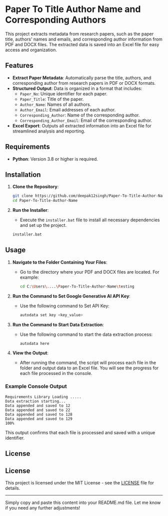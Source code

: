 # Paper To Title Author Name and Corresponding Authors

This project extracts metadata from research papers, such as the paper title, authors' names and emails, and corresponding author information from PDF and DOCX files. The extracted data is saved into an Excel file for easy access and organization.

## Features

- **Extract Paper Metadata**: Automatically parse the title, authors, and corresponding author from research papers in PDF or DOCX formats.
- **Structured Output**: Data is organized in a format that includes:
  - `Paper_No`: Unique identifier for each paper.
  - `Paper_Title`: Title of the paper.
  - `Author_Name`: Names of all authors.
  - `Author_Email`: Email addresses of each author.
  - `Corresponding_Author`: Name of the corresponding author.
  - `Corresponding_Author_Email`: Email of the corresponding author.
- **Excel Export**: Outputs all extracted information into an Excel file for streamlined analysis and reporting.

## Requirements
- **Python**: Version 3.8 or higher is required.
## Installation

1. **Clone the Repository**:
    ```bash
    git clone https://github.com/deepak12singh/Paper-To-Title-Author-Name.git
    cd Paper-To-Title-Author-Name
    ```

2. **Run the Installer**:
   - Execute the `installer.bat` file to install all necessary dependencies and set up the project.
   
   ```bash
   installer.bat
   ```

## Usage

1. **Navigate to the Folder Containing Your Files**:
   - Go to the directory where your PDF and DOCX files are located. For example:
     ```bash
     cd C:\Users\....\Paper-To-Title-Author-Name\testing
     ```

2. **Run the Command to Set Google Generative AI  API Key**:
   - Use the following command to Set API Key:
     ```bash
     autodata set key <key_value>
     ```
3. **Run the Command to Start Data Extraction**:
   - Use the following command to start the data extraction process:
     ```bash
     autodata here
     ```

3. **View the Output**:
   - After running the command, the script will process each file in the folder and output data to an Excel file. You will see the progress for each file processed in the console.

### Example Console Output

```
Requirements Library Loading .....
Data extraction starting...
Data appended and saved to 12
Data appended and saved to 22
Data appended and saved to 128
Data appended and saved to 129
100%
```

This output confirms that each file is processed and saved with a unique identifier.

## License

## License

This project is licensed under the MIT License - see the [LICENSE](LICENSE) file for details.


--- 

Simply copy and paste this content into your README.md file. Let me know if you need any further adjustments!

